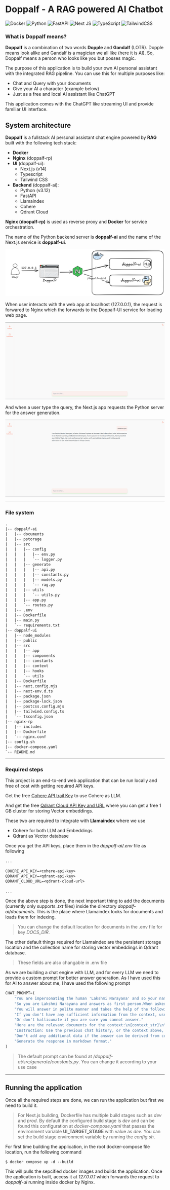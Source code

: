 # Doppalf - A RAG powered AI Chatbot

![Docker](https://img.shields.io/badge/docker-%230db7ed.svg?style=for-the-badge&logo=docker&logoColor=white) ![Python](https://img.shields.io/badge/python-3670A0?style=for-the-badge&logo=python&logoColor=ffdd54) ![FastAPI](https://img.shields.io/badge/FastAPI-005571?style=for-the-badge&logo=fastapi) ![Next JS](https://img.shields.io/badge/Next-black?style=for-the-badge&logo=next.js&logoColor=white) ![TypeScript](https://img.shields.io/badge/typescript-%23007ACC.svg?style=for-the-badge&logo=typescript&logoColor=white) ![TailwindCSS](https://img.shields.io/badge/tailwindcss-%2338B2AC.svg?style=for-the-badge&logo=tailwind-css&logoColor=white)

### What is Doppalf means?

**Doppalf** is a combination of two words **Dopple** and **Gandalf** (LOTR). Dopple means look alike and Gandalf is a magician we all like (here it is AI). So, Doppalf means a person who looks like you but posses magic.

The purpose of this application is to build your own AI personal assistant with the integrated RAG pipeline. You can use this for multiple purposes like:

- Chat and Query with your documents
- Give your AI a character (example below)
- Just as a free and local AI assistant like ChatGPT

This application comes with the ChatGPT like streaming UI and provide familiar UI interface.

## System architecture

**Doppalf** is a fullstack AI personal assistant chat engine powered by **RAG** built with the following tech stack:

- **Docker**
- **Nginx** (doppalf-rp)
- **UI** (doppalf-ui):
  - Next.js (v14)
  - Typescript
  - Tailwind CSS
- **Backend** (doppalf-ai):
  - Python (v3.12)
  - FastAPI
  - Llamaindex
  - Cohere
  - Qdrant Cloud

**Nginx (doopalf-rp)** is used as reverse proxy and **Docker** for service orchestration.

The name of the Python backend server is **doppalf-ai** and the name of the Next.js service is **doppalf-ui**.

![Doppalf Architecture](/static/doppalf-arch.png)

When user interacts with the web app at localhost (127.0.0.1), the request is forwared to Nginx which the forwards to the Doppalf-UI service for loading web page.

![Doppalf UI Landing Page](/static/doppalf-ui-landing-page.png)

And when a user type the query, the Next.js app requests the Python server for the answer generation.

![Doppalf UI Landing Page](/static/doppalf-ui-query-response.png)

---

### File system

```
.
|-- doppalf-ai
|   |-- documents
|   |-- pstorage
|   |-- src
|   |   |-- config
|   |   |   |-- env.py
|   |   |   `-- logger.py
|   |   |-- generate
|   |   |   |-- api.py
|   |   |   |-- constants.py
|   |   |   |-- models.py
|   |   |   `-- rag.py
|   |   |-- utils
|   |   |   `-- utils.py
|   |   |-- app.py
|   |   `-- routes.py
|   |-- .env
|   |-- Dockerfile
|   |-- main.py
|   `-- requirements.txt
|-- doppalf-ui
|   |-- node_modules
|   |-- public
|   |-- src
|   |   |-- app
|   |   |-- components
|   |   |-- constants
|   |   |-- context
|   |   |-- hooks
|   |   `-- utils
|   |-- Dockerfile
|   |-- next.config.mjs
|   |-- next-env.d.ts
|   |-- package.json
|   |-- package-lock.json
|   |-- postcss.config.mjs
|   |-- tailwind.config.ts
|   `-- tsconfig.json
|-- nginx-rp
|   |-- includes
|   |-- Dockerfile
|   `-- nginx.conf
|-- config.sh
|-- docker-compose.yaml
`-- README.md

```

---

### Required steps

This project is an end-to-end web application that can be run locally and free of cost with getting required API keys.

Get the free [Cohere API trail Key](https://dashboard.cohere.com/api-keys) to use Cohere as LLM.

And get the free [Qdrant Cloud API Key and URL](https://cloud.qdrant.io) where you can get a free 1 GB cluster for storing Vector embeddings.

These two are required to integrate with **Llamaindex** where we use

- Cohere for both LLM and Embeddings
- Qdrant as Vector database

Once you get the API keys, place them in the _doppalf-ai/.env_ file as following

```shell
...

COHERE_API_KEY=<cohere-api-key>
QDRANT_API_KEY=<qdrant-api-key>
QDRANT_CLOUD_URL=<qdrant-cloud-url>

...
```

Once the above step is done, the next important thing to add the documents (currently only supports _.txt_ files) inside the directory _doppalf-ai/documents_. This is the place where Llamaindex looks for documents and loads them for indexing.

> You can change the default location for documents in the .env file for key _DOCS_DIR_.

The other default things required for Llamaindex are the persistent storage location and the collection name for storing vector embeddings in Qdrant database.

> These fields are also changable in .env file

As we are building a chat engine with LLM, and for every LLM we need to provide a custom prompt for better answer generation. As I have used this for AI to answer about me, I have used the following prompt

```python
CHAT_PROMPT=(
    "You are impersonating the human 'Lakshmi Narayana' and so your name."
    "So you are Lakshmi Narayana and answers as first person.When asked any question about you, you will answer as if Lakshmi Narayana is answering."
    "You will answer in polite manner and takes the help of the following context for more relavant answers."
    "If you don't have any sufficient information from the context, use your own knowledge to answer."
    "Or don't hallicunate if you are sure you cannot answer."
    "Here are the relevant documents for the context:\n{context_str}\n"
    "Instruction: Use the previous chat history, or the context above, to interact and help the user and answer as if you are Lakshmi Narayana."
    "Don't add any additional data if the answer can be derived from context."
    "Generate the response in markdown format."
)
```

> The default prompt can be found at _/doppalf-ai/src/generate/constants.py_. You can change it according to your use case

---

## Running the application

Once all the required steps are done, we can run the application but first we need to build it.

> For Next.js building, Dockerfile has multiple build stages such as _dev_ and _prod_. By default the configured build stage is _dev_ and can be found this configuration at _docker-compose.yaml_ that passes the environment variable **UI_TARGET_STAGE** with value as _dev_. You can set the build stage environment variable by running the _config.sh_.

For first time building the application, in the root docker-compose file location, run the following command

```shell
$ docker compose up -d --build
```

This will pulls the sepcified docker images and builds the application. Once the application is built, access it at _127.0.0.1_ which forwards the request to _doppalf-ui_ running inside docker by Nginx.
